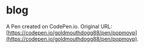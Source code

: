 # blog

A Pen created on CodePen.io. Original URL: [https://codepen.io/goldmouthdogg88/pen/popmoyp](https://codepen.io/goldmouthdogg88/pen/popmoyp).

